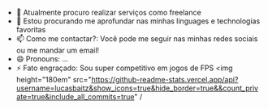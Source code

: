 



- 🔭 Atualmente procuro realizar serviços como freelance
- 🌱 Estou procurando me aprofundar nas minhas linguages e technologias favoritas
- 📫 Como me contactar?: Você pode me seguir nas minhas redes sociais ou me mandar um email!
- 😄 Pronouns: ...
- ⚡ Fato engraçado: Sou super competitivo em jogos de FPS
<img height="180em" src="https://github-readme-stats.vercel.app/api?username=lucasbaitz&show_icons=true&hide_border=true&&count_private=true&include_all_commits=true" /
